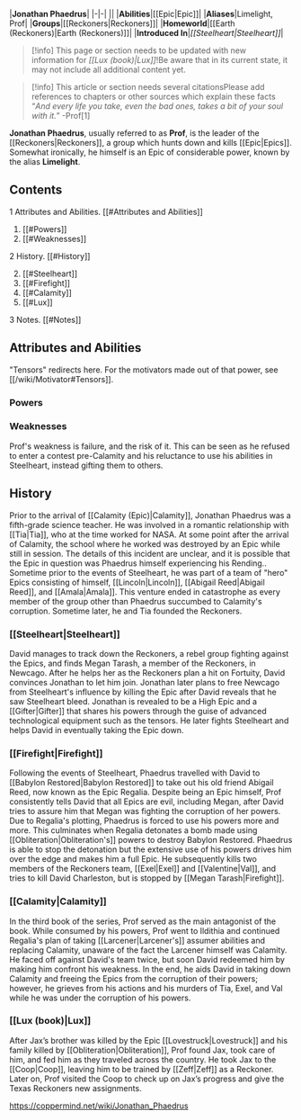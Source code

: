 |**Jonathan Phaedrus**|
|-|-|
||
|**Abilities**|[[Epic\|Epic]]|
|**Aliases**|Limelight, Prof|
|**Groups**|[[Reckoners\|Reckoners]]|
|**Homeworld**|[[Earth (Reckoners)\|Earth (Reckoners)]]|
|**Introduced In**|*[[Steelheart\|Steelheart]]*|

> [!info] This page or section needs to be updated with new information for *[[Lux (book)\|Lux]]*!Be aware that in its current state, it may not include all additional content yet.

> [!info] This article or section needs several citationsPlease add references to chapters or other sources which explain these facts
>“*And every life you take, even the bad ones, takes a bit of your soul with it.*”
\-Prof[1]


**Jonathan Phaedrus**, usually referred to as **Prof**, is the leader of the [[Reckoners\|Reckoners]], a group which hunts down and kills [[Epic\|Epics]]. Somewhat ironically, he himself is an Epic of considerable power,  known by the alias **Limelight**.

## Contents

1 Attributes and Abilities. [[#Attributes and Abilities]] 

1. [[#Powers]] 
1. [[#Weaknesses]] 


2 History. [[#History]] 

2. [[#Steelheart]] 
2. [[#Firefight]] 
2. [[#Calamity]] 
2. [[#Lux]] 


3 Notes. [[#Notes]] 


## Attributes and Abilities
"Tensors" redirects here. For the motivators made out of that power, see [[/wiki/Motivator#Tensors]].
### Powers

### Weaknesses
Prof's weakness is failure, and the risk of it. This can be seen as he refused to enter a contest pre-Calamity and his reluctance to use his abilities in Steelheart, instead gifting them to others.

## History
Prior to the arrival of [[Calamity (Epic)\|Calamity]], Jonathan Phaedrus was a fifth-grade science teacher. He was involved in a romantic relationship with [[Tia\|Tia]], who at the time worked for NASA. At some point after the arrival of Calamity, the school where he worked was destroyed by an Epic while still in session. The details of this incident are unclear, and it is possible that the Epic in question was Phaedrus himself experiencing his Rending.. Sometime prior to the events of Steelheart, he was part of a team of "hero" Epics consisting of himself, [[Lincoln\|Lincoln]], [[Abigail Reed\|Abigail Reed]], and [[Amala\|Amala]]. This venture ended in catastrophe as every member of the group other than Phaedrus succumbed to Calamity's corruption. Sometime later, he and Tia founded the Reckoners.

### [[Steelheart\|Steelheart]]
David manages to track down the Reckoners, a rebel group fighting against the Epics, and finds Megan Tarash, a member of the Reckoners, in Newcago. After he helps her as the Reckoners plan a hit on Fortuity, David convinces Jonathan to let him join. Jonathan later plans to free Newcago from Steelheart's influence by killing the Epic after David reveals that he saw Steelheart bleed. Jonathan is revealed to be a High Epic and a [[Gifter\|Gifter]] that shares his powers through the guise of advanced technological equipment such as the tensors. He later fights Steelheart and helps David in eventually taking the Epic down.

### [[Firefight\|Firefight]]
Following the events of Steelheart, Phaedrus travelled with David to [[Babylon Restored\|Babylon Restored]] to take out his old friend Abigail Reed, now known as the Epic Regalia. Despite being an Epic himself, Prof consistently tells David that all Epics are evil, including Megan, after David tries to assure him that Megan was fighting the corruption of her powers. Due to Regalia's plotting, Phaedrus is forced to use his powers more and more. This culminates when Regalia detonates a bomb made using [[Obliteration\|Obliteration's]] powers to destroy Babylon Restored. Phaedrus is able to stop the detonation but the extensive use of his powers drives him over the edge and makes him a full Epic. He subsequently kills two members of the Reckoners team, [[Exel\|Exel]] and [[Valentine\|Val]], and tries to kill David Charleston, but is stopped by [[Megan Tarash\|Firefight]].

### [[Calamity\|Calamity]]
In the third book of the series, Prof served as the main antagonist of the book. While consumed by his powers, Prof went to Ildithia and continued Regalia's plan of taking [[Larcener\|Larcener's]] assumer abilities and replacing Calamity, unaware of the fact the Larcener himself was Calamity. He faced off against David's team twice, but soon David redeemed him by making him confront his weakness. In the end, he aids David in taking down Calamity and freeing the Epics from the corruption of their powers; however, he grieves from his actions and his murders of Tia, Exel, and Val while he was under the corruption of his powers.

### [[Lux (book)\|Lux]]
After Jax’s brother was killed by the Epic [[Lovestruck\|Lovestruck]] and his family killed by [[Obliteration\|Obliteration]], Prof found Jax, took care of him, and fed him as they traveled across the country. He took Jax to the [[Coop\|Coop]], leaving him to be trained by [[Zeff\|Zeff]] as a Reckoner.
Later on, Prof visited the Coop to check up on Jax’s progress and give the Texas Reckoners new assignments.



https://coppermind.net/wiki/Jonathan_Phaedrus